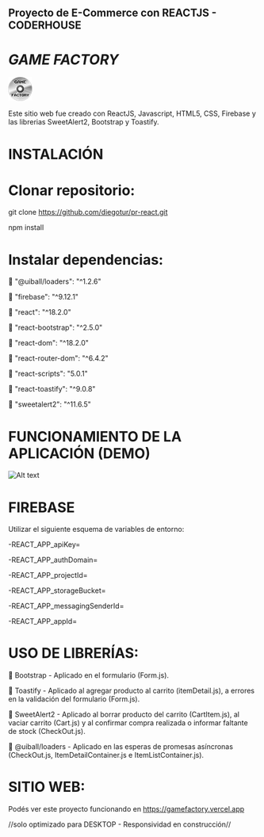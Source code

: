 ## Proyecto de E-Commerce con REACTJS - CODERHOUSE


# _GAME FACTORY_ 

[![N|Solid](/public/Images/Logo2.png)](/public/Images/Logo2.png) 



Este sitio web fue creado con ReactJS, Javascript, HTML5, CSS, Firebase y las librerias SweetAlert2, Bootstrap y Toastify. 



# INSTALACIÓN



# Clonar repositorio:


git clone https://github.com/diegotur/pr-react.git

npm install


# Instalar dependencias:

🔹 "@uiball/loaders": "^1.2.6"

🔹 "firebase": "^9.12.1"

🔹 "react": "^18.2.0"

🔹 "react-bootstrap": "^2.5.0"

🔹 "react-dom": "^18.2.0"

🔹 "react-router-dom": "^6.4.2"

🔹 "react-scripts": "5.0.1"

🔹 "react-toastify": "^9.0.8"

🔹 "sweetalert2": "^11.6.5"

# FUNCIONAMIENTO DE LA APLICACIÓN (DEMO)

![ Alt text](./public/Images/gamefactory.gif)

# FIREBASE

Utilizar el siguiente esquema de variables de entorno:

-REACT_APP_apiKey=

-REACT_APP_authDomain=

-REACT_APP_projectId=

-REACT_APP_storageBucket=

-REACT_APP_messagingSenderId=

-REACT_APP_appId=



# USO DE LIBRERÍAS:



🔹 Bootstrap - Aplicado en el formulario (Form.js).


🔹 Toastify - Aplicado al agregar producto al carrito (itemDetail.js), a errores en la validación del formulario (Form.js).


🔹 SweetAlert2 - Aplicado al borrar producto del carrito (CartItem.js), al vaciar carrito (Cart.js) y al confirmar compra realizada o informar faltante de stock (CheckOut.js).


🔹 @uiball/loaders - Aplicado en las esperas de promesas asíncronas (CheckOut.js, ItemDetailContainer.js e ItemListContainer.js).



# SITIO WEB:


Podés ver este proyecto funcionando en https://gamefactory.vercel.app

//solo optimizado para DESKTOP - Responsividad en construcción//



